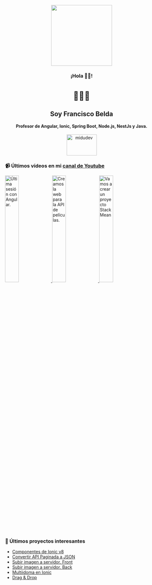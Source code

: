 
<div align="center" width="300">
   <img align="center" width="200" src="https://avatars.githubusercontent.com/u/118449691?v=4" />
   <h3 align="center">¡Hola 👋🏻!</h3>
   <h1 align="center">👨🏻‍💻</h3>
   <h2 align="center">Soy Francisco Belda</h3>
   <h4 align="center">Profesor de Angular, Ionic, Spring Boot, Node.js, NestJs y Java.</h4>
</div>
<!--
<div align="center">
![franciscoBelda's GitHub stats](https://github-readme-stats.vercel.app/api?username=franciscobelda&show_icons=true&locale=es&theme=dark#gh-dark-mode-only)
</div>
-->
<p align="center">
  <span style="width: 8px;"> </span>
   <a href="https://youtube.com/@franciscobelda" target="blank">
    <img align="center" src="https://upload.wikimedia.org/wikipedia/commons/0/09/YouTube_full-color_icon_%282017%29.svg" alt="midudev" height="69px" width="99px" />
  </a>
</p>

### 📹 Últimos vídeos en mi [canal de Youtube](https://youtube.com/@franciscobelda?sub_confirmation=1)

<a href='https://youtu.be/Zj6QJnk9QHo?si=JknxxiP80MaVCSZA' target='_blank'>
  <img width='30%' src='https://i.ytimg.com/an_webp/Zj6QJnk9QHo/mqdefault_6s.webp?du=3000&sqp=CPitx7oG&rs=AOn4CLBqGKJ1l9xPf0uPP3f7jYXamw_C0g' alt='Última sesión con Angular.' />
</a>
<a href='https://youtu.be/EKfosmb2p2w' target='_blank'>
  <img width='30%' src='https://i.ytimg.com/an_webp/EKfosmb2p2w/mqdefault_6s.webp?du=3000&sqp=CMT_xroG&rs=AOn4CLASSuUJpF6ireYJ2lb1WAsZ7NWdsg' alt='Creamos la web para la API de películas.' />
</a>
<a href='https://youtu.be/9JiMNex_rak' target='_blank'>
  <img width='30%' src='https://i.ytimg.com/vi/9JiMNex_rak/hqdefault.jpg?sqp=-oaymwEnCNACELwBSFryq4qpAxkIARUAAIhCGAHYAQHiAQoIGBACGAY4AUAB&rs=AOn4CLDlqUjNNOJeRlE_xPA9kPf8S6AyRQ' alt='Vamos a crear un proyecto Stack Mean' />
</a>

### 📝 Últimos proyectos interesantes
- [Componentes de Ionic v8](https://github.com/FranciscoBelda/componentes-ionic-v8)
- [Convertir API Paginada a JSON](https://github.com/FranciscoBelda/converterFile)
- [Subir imagen a servidor. Front](https://github.com/FranciscoBelda/FrontEndFicheros)
- [Subir imagen a servidor. Back](https://github.com/FranciscoBelda/BackendFicheros)
- [Multiidoma en Ionic](https://github.com/FranciscoBelda/multilanguageDAMA)
- [Drag & Drop](https://github.com/FranciscoBelda/dragAndDrop.git)
